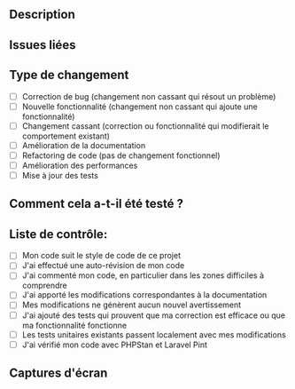 ## Description

<!--
Décrivez clairement et précisément les modifications apportées par cette PR.
-->

## Issues liées

<!--
Listez les issues que cette PR résout, en utilisant le format `Fixes #123` ou `Closes #123`.
-->

## Type de changement

<!--
Cochez les cases correspondantes en remplaçant [ ] par [x].
-->

- [ ] Correction de bug (changement non cassant qui résout un problème)
- [ ] Nouvelle fonctionnalité (changement non cassant qui ajoute une fonctionnalité)
- [ ] Changement cassant (correction ou fonctionnalité qui modifierait le comportement existant)
- [ ] Amélioration de la documentation
- [ ] Refactoring de code (pas de changement fonctionnel)
- [ ] Amélioration des performances
- [ ] Mise à jour des tests

## Comment cela a-t-il été testé ?

<!--
Décrivez les tests que vous avez effectués pour vérifier vos changements.
-->

## Liste de contrôle:

<!--
Cochez les cases correspondantes en remplaçant [ ] par [x].
-->

- [ ] Mon code suit le style de code de ce projet
- [ ] J'ai effectué une auto-révision de mon code
- [ ] J'ai commenté mon code, en particulier dans les zones difficiles à comprendre
- [ ] J'ai apporté les modifications correspondantes à la documentation
- [ ] Mes modifications ne génèrent aucun nouvel avertissement
- [ ] J'ai ajouté des tests qui prouvent que ma correction est efficace ou que ma fonctionnalité fonctionne
- [ ] Les tests unitaires existants passent localement avec mes modifications
- [ ] J'ai vérifié mon code avec PHPStan et Laravel Pint

## Captures d'écran

<!--
Si applicable, ajoutez des captures d'écran pour illustrer vos changements.
-->
